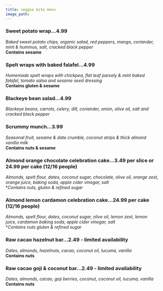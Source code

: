 ```yaml
---
title: veggie bite menu
image_path: 
---
```


### Sweet potato wrap...4.99
*Baked sweet potato chips, organic salad, red peppers, mango, coriander, mint & hummus, salt, cracked black pepper*  
**Contains sesame**

### Spelt wraps with baked falafel...4.99
*Homemade spelt wraps with chickpea, flat leaf parsely & mint baked falafel, tomato salsa and sesame seed dressing*  
**Contains gluten & sesame**

### Blackeye bean salad...4.99
*Blackeye beans, carrots, celery, dill, coriander, onion, olive oil, salt and cracked black pepper* 

### Scrummy munch...3.99
*Seasonal fruit, sesame & date crumble, coconut strips & thick almond vanilla milk*  
**Contains nuts & sesame**

### Almond orange chocolate celebration cake...3.49 per slice or 24.99 per cake (12/16 people)
*Almonds, spelt flour, dates, coconut sugar, chocolate, olive oil, orange zest, orange juice, baking soda, apple cider vinegar, salt*  
**Contains nuts, gluten & *refined sugar**

### Almond lemon cardamon celebration cake...24.99 per cake (12/16 people)
*Almonds, spelt flour, dates, coconut sugar, olive oil, lemon zest, lemon juice, cardamon baking soda, apple cider vinegar, salt*  
**Contains nuts gluten & *refined sugar**

### Raw cacao hazelnut bar...2.49 - limited availability
*Dates, almonds, hazelnuts, cacao, coconut oil, lucuma, vanilla*  
**Contains nuts**

### Raw cacao goji & coconut bar...2.49 - limited availability
*Dates, almonds, cacao, goji berries, coconut, coconut oil, lucuma, vanilla*  
**Contains nuts**